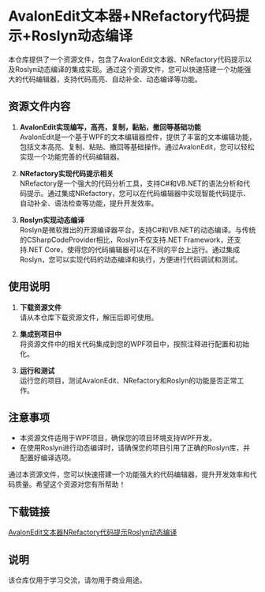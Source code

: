 # AvalonEdit文本器+NRefactory代码提示+Roslyn动态编译

本仓库提供了一个资源文件，包含了AvalonEdit文本器、NRefactory代码提示以及Roslyn动态编译的集成实现。通过这个资源文件，您可以快速搭建一个功能强大的代码编辑器，支持代码高亮、自动补全、动态编译等功能。

## 资源文件内容

1. **AvalonEdit实现编写，高亮，复制，黏贴，撤回等基础功能**  
   AvalonEdit是一个基于WPF的文本编辑器控件，提供了丰富的文本编辑功能，包括文本高亮、复制、粘贴、撤回等基础操作。通过AvalonEdit，您可以轻松实现一个功能完善的代码编辑器。

2. **NRefactory实现代码提示相关**  
   NRefactory是一个强大的代码分析工具，支持C#和VB.NET的语法分析和代码提示。通过集成NRefactory，您可以在代码编辑器中实现智能代码提示、自动补全、语法检查等功能，提升开发效率。

3. **Roslyn实现动态编译**  
   Roslyn是微软推出的开源编译器平台，支持C#和VB.NET的动态编译。与传统的CSharpCodeProvider相比，Roslyn不仅支持.NET Framework，还支持.NET Core，使得您的代码编辑器可以在不同的平台上运行。通过集成Roslyn，您可以实现代码的动态编译和执行，方便进行代码调试和测试。

## 使用说明

1. **下载资源文件**  
   请从本仓库下载资源文件，解压后即可使用。

2. **集成到项目中**  
   将资源文件中的相关代码集成到您的WPF项目中，按照注释进行配置和初始化。

3. **运行和测试**  
   运行您的项目，测试AvalonEdit、NRefactory和Roslyn的功能是否正常工作。

## 注意事项

- 本资源文件适用于WPF项目，确保您的项目环境支持WPF开发。
- 在使用Roslyn进行动态编译时，请确保您的项目引用了正确的Roslyn库，并配置好编译选项。

通过本资源文件，您可以快速搭建一个功能强大的代码编辑器，提升开发效率和代码质量。希望这个资源对您有所帮助！

## 下载链接
[AvalonEdit文本器NRefactory代码提示Roslyn动态编译](https://pan.quark.cn/s/f74e6931df58)

## 说明

该仓库仅用于学习交流，请勿用于商业用途。
